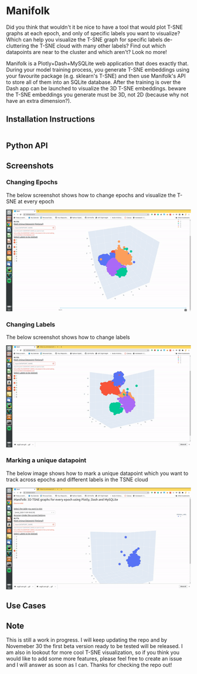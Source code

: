 # Manifolk
Did you think that wouldn't it be nice to have a tool that would plot T-SNE graphs at each epoch, and only of specific labels you want to visualize? Which can help you visualize the T-SNE graph for specific labels de-cluttering the T-SNE cloud with many other labels? Find out which datapoints are near to the cluster and which aren't? Look no more!

Manifolk is a Plotly+Dash+MySQLite web application that does exactly that. During your model training process, you generate T-SNE embeddings using your favourite package (e.g. sklearn's T-SNE) and then use Manifolk's API to store all of them into an SQLite database. After the training is over the Dash app can be launched to visualize the 3D T-SNE embeddings. beware the T-SNE embeddings you generate must be 3D, not 2D (because why not have an extra dimension?).

## Installation Instructions
```bash

```
## Python API
## Screenshots
### Changing Epochs
The below screenshot shows how to change epochs and visualize the T-SNE at every epoch

![](readme_images/changing_epochs.gif)

### Changing Labels
The below screenshot shows how to change labels

![](readme_images/changing_labels.gif)

### Marking a unique datapoint
The below image shows how to mark a unique datapoint which you want to track across epochs and different labels in the TSNE cloud

![](readme_images/marking_uid.gif)

## Use Cases

## Note
This is still a work in progress. I will keep updating the repo and by Novemeber 30 the first beta version ready to be tested will be released. I am also in lookout for more cool T-SNE visualization, so if you think you would like to add some more features, please feel free to create an issue and I will answer as soon as I can. Thanks for checking the repo out!